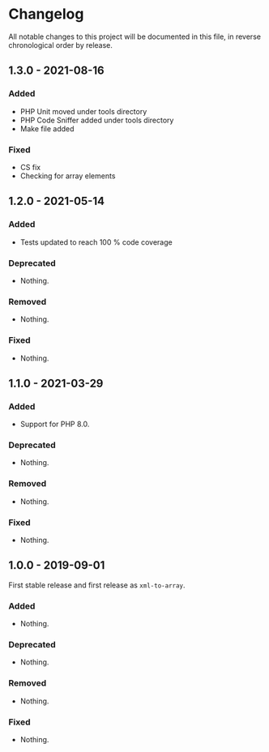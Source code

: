 # Changelog

All notable changes to this project will be documented in this file, in reverse chronological order by release.

## 1.3.0 - 2021-08-16

### Added

- PHP Unit moved under tools directory
- PHP Code Sniffer added under tools directory
- Make file added

### Fixed

- CS fix
- Checking for array elements

## 1.2.0 - 2021-05-14

### Added

- Tests updated to reach 100 % code coverage

### Deprecated

- Nothing.

### Removed

- Nothing.

### Fixed

- Nothing.

## 1.1.0 - 2021-03-29

### Added

- Support for PHP 8.0.

### Deprecated

- Nothing.

### Removed

- Nothing.

### Fixed

- Nothing.

## 1.0.0 - 2019-09-01

First stable release and first release as `xml-to-array`.

### Added

- Nothing.

### Deprecated

- Nothing.

### Removed

- Nothing.

### Fixed

- Nothing.
